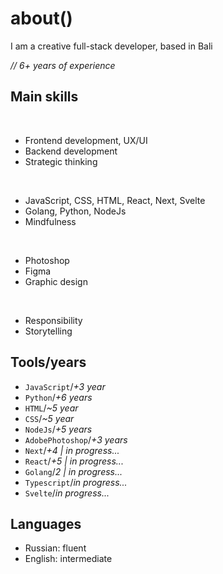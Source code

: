 # about()

I am a creative full-stack developer, based in Bali

*// 6+ years of experience*

## Main skills

<br/>

* Frontend development, UX/UI 
* Backend development  
* Strategic thinking

<br/>

* JavaScript, CSS, HTML, React, Next, Svelte
* Golang, Python, NodeJs
* Mindfulness

<br/>

* Photoshop
* Figma
* Graphic design

<br/>

* Responsibility
* Storytelling

## Tools/years
* `JavaScript`/*+3 year*
* `Python`/*+6 years*
* `HTML`/*~5 year*
* `CSS`/*~5 year*
* `NodeJs`/*+5 years*
* `AdobePhotoshop`/*+3 years*
* `Next`/*+4 | in progress...*
* `React`/*+5 | in progress...*
* `Golang`/*2 | in progress...*
* `Typescript`/*in progress...*
* `Svelte`/*in progress...*

## Languages
* Russian: fluent
* English: intermediate

